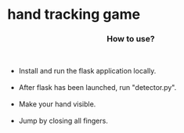 # hand tracking game

<h3 align="center">How to use?</h3>
<br>

- Install and run the flask application locally.<br><br>
- After flask has been launched, run "detector.py".<br><br>
- Make your hand visible.<br><br>
- Jump by closing all fingers.<br><br>
